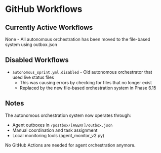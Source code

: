 # GitHub Workflows

## Currently Active Workflows
None - All autonomous orchestration has been moved to the file-based system using outbox.json

## Disabled Workflows
- `autonomous_sprint.yml.disabled` - Old autonomous orchestrator that used live status files
  - This was causing errors by checking for files that no longer exist
  - Replaced by the new file-based orchestration system in Phase 6.15

## Notes
The autonomous orchestration system now operates through:
- Agent outboxes in `/postbox/[AGENT]/outbox.json`
- Manual coordination and task assignment
- Local monitoring tools (agent_monitor_v2.py)

No GitHub Actions are needed for agent orchestration anymore.